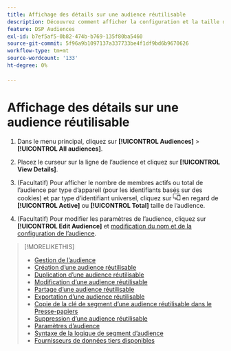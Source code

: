 ```yaml
---
title: Affichage des détails sur une audience réutilisable
description: Découvrez comment afficher la configuration et la taille de l’audience pour une audience réutilisable.
feature: DSP Audiences
exl-id: b7ef5af5-0b82-474b-b769-135f80ba5460
source-git-commit: 5f96a9b1097137a337733be4f1df9bd6b9670626
workflow-type: tm+mt
source-wordcount: '133'
ht-degree: 0%

---
```


# Affichage des détails sur une audience réutilisable

1. Dans le menu principal, cliquez sur **[!UICONTROL Audiences]** > **[!UICONTROL All audiences]**.

1. Placez le curseur sur la ligne de l’audience et cliquez sur **[!UICONTROL View Details]**.

1. (Facultatif) Pour afficher le nombre de membres actifs ou total de l’audience par type d’appareil (pour les identifiants basés sur des cookies) et par type d’identifiant universel, cliquez sur ![Ventilation du périphérique](/help/dsp/assets/device-breakdown.png) en regard de **[!UICONTROL Active]** ou **[!UICONTROL Total]** taille de l’audience.

1. (Facultatif) Pour modifier les paramètres de l’audience, cliquez sur **[!UICONTROL Edit Audience]** et [modification du nom et de la configuration de l’audience](reusable-audience-edit.md).

>[!MORELIKETHIS]
>
>* [Gestion de l’audience](audience-about.md)
>* [Création d’une audience réutilisable](reusable-audience-create.md)
>* [Duplication d’une audience réutilisable](reusable-audience-duplicate.md)
>* [Modification d’une audience réutilisable](reusable-audience-edit.md)
>* [Partage d’une audience réutilisable](reusable-audience-share.md)
>* [Exportation d’une audience réutilisable](reusable-audience-export.md)
>* [Copie de la clé de segment d’une audience réutilisable dans le Presse-papiers](reusable-audience-clipboard.md)
>* [Suppression d’une audience réutilisable](reusable-audience-delete.md)
>* [Paramètres d’audience](audience-settings.md)
>* [Syntaxe de la logique de segment d’audience](audience-segment-logic-syntax.md)
>* [Fournisseurs de données tiers disponibles](third-party-data-providers.md)

